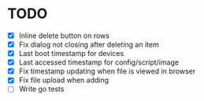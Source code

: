 # TODO

- [x] Inline delete button on rows
- [x] Fix dialog not closing after deleting an item
- [x] Last boot timestamp for devices
- [x] Last accessed timestamp for config/script/image
- [x] Fix timestamp updating when file is viewed in browser
- [x] Fix file upload when adding
- [ ] Write go tests